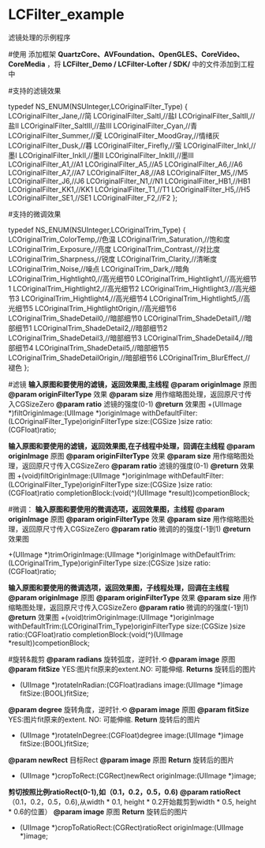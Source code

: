 # LCFilter_example
滤镜处理的示例程序

#使用
添加框架 **QuartzCore、AVFoundation、OpenGLES、CoreVideo、CoreMedia** ，将 **LCFilter_Demo / LCFilter-Lofter / SDK/** 中的文件添加到工程中


#支持的滤镜效果

typedef NS_ENUM(NSUInteger,LCOriginalFilter_Type) {
LCOriginalFilter_Jane,//简
LCOriginalFilter_SaltI,//盐I
LCOriginalFilter_SaltII,//盐II
LCOriginalFilter_SaltIII,//盐III
LCOriginalFilter_Cyan,//青
LCOriginalFilter_Summer,//夏
LCOriginalFilter_MoodGray,//情绪灰
LCOriginalFilter_Dusk,//暮
LCOriginalFilter_Firefly,//萤
LCOriginalFilter_InkI,//墨I
LCOriginalFilter_InkII,//墨II
LCOriginalFilter_InkIII,//墨III
LCOriginalFilter_A1,//A1
LCOriginalFilter_A5,//A5
LCOriginalFilter_A6,//A6
LCOriginalFilter_A7,//A7
LCOriginalFilter_A8,//A8
LCOriginalFilter_M5,//M5
LCOriginalFilter_J6,//J6
LCOriginalFilter_N1,//N1
LCOriginalFilter_HB1,//HB1
LCOriginalFilter_KK1,//KK1
LCOriginalFilter_T1,//T1
LCOriginalFilter_H5,//H5
LCOriginalFilter_SE1,//SE1
LCOriginalFilter_F2,//F2
};

#支持的微调效果

typedef NS_ENUM(NSUInteger,LCOriginalTrim_Type) {
LCOriginalTrim_ColorTemp,//色温
LCOriginalTrim_Saturation,//饱和度
LCOriginalTrim_Exposure,//亮度
LCOriginalTrim_Contrast,//对比度
LCOriginalTrim_Sharpness,//锐度
LCOriginalTrim_Clarity,//清晰度
LCOriginalTrim_Noise,//噪点
LCOriginalTrim_Dark,//暗角
LCOriginalTrim_Hightlight0,//高光细节0
LCOriginalTrim_Hightlight1,//高光细节1
LCOriginalTrim_Hightlight2,//高光细节2
LCOriginalTrim_Hightlight3,//高光细节3
LCOriginalTrim_Hightlight4,//高光细节4
LCOriginalTrim_Hightlight5,//高光细节5
LCOriginalTrim_HightlightOrigin,//高光细节6
LCOriginalTrim_ShadeDetail0,//暗部细节0
LCOriginalTrim_ShadeDetail1,//暗部细节1
LCOriginalTrim_ShadeDetail2,//暗部细节2
LCOriginalTrim_ShadeDetail3,//暗部细节3
LCOriginalTrim_ShadeDetail4,//暗部细节4
LCOriginalTrim_ShadeDetail5,//暗部细节5
LCOriginalTrim_ShadeDetailOrigin,//暗部细节6
LCOriginalTrim_BlurEffect,//褪色
};

#滤镜
**输入原图和要使用的滤镜，返回效果图,主线程**
**@param originImage**      原图
**@param originFilterType** 效果
**@param size**             用作缩略图处理，返回原尺寸传入CGSizeZero
**@param ratio**            滤镜的强度(0-1)
**@return** 效果图
+(UIImage *)filtOriginImage:(UIImage *)originImage
withDefaultFilter:(LCOriginalFilter_Type)originFilterType
size:(CGSize )size
ratio:(CGFloat)ratio;


**输入原图和要使用的滤镜，返回效果图,在子线程中处理，回调在主线程**
**@param originImage**     原图
**@param originFilterType** 效果
**@param size**            用作缩略图处理，返回原尺寸传入CGSizeZero
**@param ratio**            滤镜的强度(0-1)
**@return** 效果图
+(void)filtOriginImage:(UIImage *)originImage
withDefaultFilter:(LCOriginalFilter_Type)originFilterType
size:(CGSize )size
ratio:(CGFloat)ratio
completionBlock:(void(^)(UIImage *result))competionBlock;


#微调：
**输入原图和要使用的微调选项，返回效果图，主线程**
**@param originImage**    原图
**@param originFilterType** 效果
**@param size**         用作缩略图处理，返回原尺寸传入CGSizeZero
**@param ratio**            微调的的强度(-1到1)
**@return** 效果图

+(UIImage *)trimOriginImage:(UIImage *)originImage
withDefaultTrim:(LCOriginalTrim_Type)originFilterType
size:(CGSize )size
ratio:(CGFloat)ratio;

**输入原图和要使用的微调选项，返回效果图，子线程处理，回调在主线程**
**@param originImage**      原图
**@param originFilterType** 效果
**@param size**            用作缩略图处理，返回原尺寸传入CGSizeZero
**@param ratio**          微调的的强度(-1到1)
**@return** 效果图
+(void)trimOriginImage:(UIImage *)originImage
withDefaultTrim:(LCOriginalTrim_Type)originFilterType
size:(CGSize )size
ratio:(CGFloat)ratio
completionBlock:(void(^)(UIImage *result))competionBlock;


#旋转&裁剪
**@param radians**   旋转弧度，逆时针.⟲
**@param image**   原图
**@param fitSize**   YES:图片fit原来的extent.NO: 可能伸缩.
**Returns** 旋转后的图片
+ (UIImage *)rotateInRadian:(CGFloat)radians image:(UIImage *)image fitSize:(BOOL)fitSize;


**@param degree**   旋转角度，逆时针.⟲
**@param image**   原图
**@param fitSize**  YES:图片fit原来的extent. NO: 可能伸缩.
**Return** 旋转后的图片
+ (UIImage *)rotateInDegree:(CGFloat)degree image:(UIImage *)image fitSize:(BOOL)fitSize;

**@param newRect**   目标Rect
**@param image**   原图
**Return** 旋转后的图片
+ (UIImage *)cropToRect:(CGRect)newRect originImage:(UIImage *)image;

**剪切按照比例ratioRect(0-1),如（0.1，0.2，0.5，0.6)**
**@param ratioRect**   （0.1，0.2，0.5，0.6),从width * 0.1, height * 0.2开始裁剪到width * 0.5, height * 0.6的位置）
**@param image**   原图
**Return** 旋转后的图片
+ (UIImage *)cropToRatioRect:(CGRect)ratioRect originImage:(UIImage *)image;
